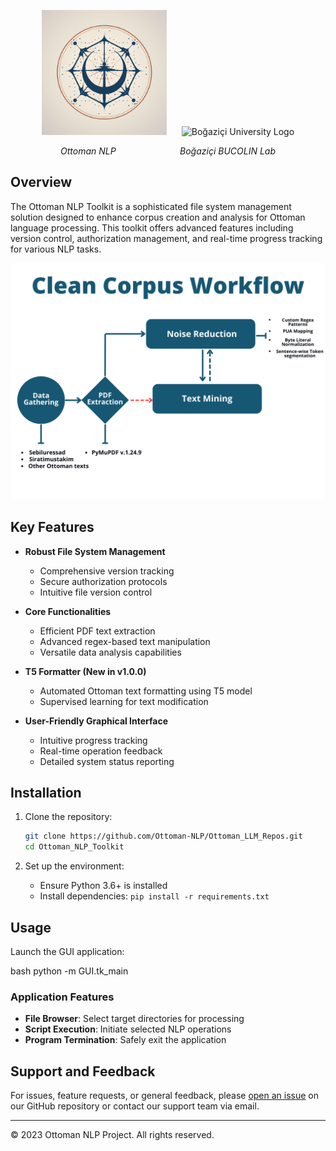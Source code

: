 <p align="center">
  <img src="items/readme_logo.png" alt="Ottoman NLP Toolkit Logo" width="200" style="margin-right: 20px;"/>
  <img src="items/Boğaziçi_Üniversitesi_Logo.png" alt="Boğaziçi University Logo" width="200"/>
</p>
<p align="center">
  <em>Ottoman NLP</em>
  &nbsp;&nbsp;&nbsp;&nbsp;&nbsp;&nbsp;&nbsp;&nbsp;&nbsp;&nbsp;&nbsp;&nbsp;&nbsp;&nbsp;&nbsp;&nbsp;&nbsp;&nbsp;&nbsp;&nbsp;&nbsp;&nbsp;&nbsp;&nbsp;
  <em>Boğaziçi BUCOLIN Lab</em>
</p>


## Overview

The Ottoman NLP Toolkit is a sophisticated file system management solution designed to enhance corpus creation and analysis for Ottoman language processing. This toolkit offers advanced features including version control, authorization management, and real-time progress tracking for various NLP tasks.

![Workflow Diagram](items/workflow.png)

## Key Features

- **Robust File System Management**
  - Comprehensive version tracking
  - Secure authorization protocols
  - Intuitive file version control

- **Core Functionalities**
  - Efficient PDF text extraction
  - Advanced regex-based text manipulation
  - Versatile data analysis capabilities

- **T5 Formatter (New in v1.0.0)**
  - Automated Ottoman text formatting using T5 model
  - Supervised learning for text modification

- **User-Friendly Graphical Interface**
  - Intuitive progress tracking
  - Real-time operation feedback
  - Detailed system status reporting

## Installation

1. Clone the repository:
   ```bash
   git clone https://github.com/Ottoman-NLP/Ottoman_LLM_Repos.git
   cd Ottoman_NLP_Toolkit
   ```

2. Set up the environment:
   - Ensure Python 3.6+ is installed
   - Install dependencies: `pip install -r requirements.txt`

## Usage

Launch the GUI application:

bash
python -m GUI.tk_main


### Application Features
- **File Browser**: Select target directories for processing
- **Script Execution**: Initiate selected NLP operations
- **Program Termination**: Safely exit the application

## Support and Feedback

For issues, feature requests, or general feedback, please [open an issue](https://github.com/Ottoman-NLP/Ottoman_LLM_Repos/issues) on our GitHub repository or contact our support team via email.


---

© 2023 Ottoman NLP Project. All rights reserved.
